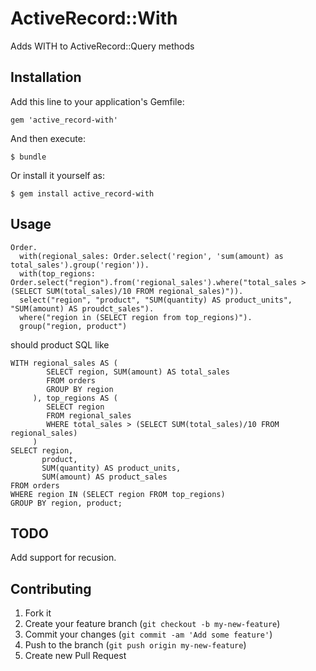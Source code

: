 # ActiveRecord::With

Adds WITH to ActiveRecord::Query methods

## Installation

Add this line to your application's Gemfile:

    gem 'active_record-with'

And then execute:

    $ bundle

Or install it yourself as:

    $ gem install active_record-with

## Usage

    Order.
      with(regional_sales: Order.select('region', 'sum(amount) as total_sales').group('region')).
      with(top_regions: Order.select("region").from('regional_sales').where("total_sales > (SELECT SUM(total_sales)/10 FROM regional_sales)")).
      select("region", "product", "SUM(quantity) AS product_units", "SUM(amount) AS proudct_sales").
      where("region in (SELECT region from top_regions)").
      group("region, product")

should product SQL like

    WITH regional_sales AS (
            SELECT region, SUM(amount) AS total_sales
            FROM orders
            GROUP BY region
         ), top_regions AS (
            SELECT region
            FROM regional_sales
            WHERE total_sales > (SELECT SUM(total_sales)/10 FROM regional_sales)
         )
    SELECT region,
           product,
           SUM(quantity) AS product_units,
           SUM(amount) AS product_sales
    FROM orders
    WHERE region IN (SELECT region FROM top_regions)
    GROUP BY region, product;

## TODO

Add support for recusion.

## Contributing

1. Fork it
2. Create your feature branch (`git checkout -b my-new-feature`)
3. Commit your changes (`git commit -am 'Add some feature'`)
4. Push to the branch (`git push origin my-new-feature`)
5. Create new Pull Request
